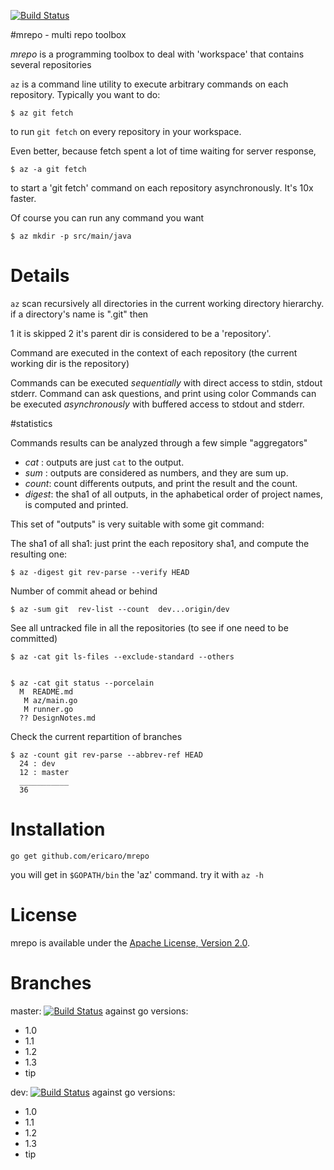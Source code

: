 [![Build Status](https://travis-ci.org/ericaro/mrepo.png?branch=master)](https://travis-ci.org/ericaro/mrepo)


#mrepo - multi repo toolbox

*mrepo* is a programming toolbox to deal with 'workspace' that contains several repositories

`az`  is a command line utility to execute arbitrary commands on each repository. Typically you want to do:

    $ az git fetch

to run `git fetch` on every repository in your workspace.

Even better, because fetch spent a lot of time waiting for server response, 

    $ az -a git fetch

to start a 'git fetch' command on each repository asynchronously. It's 10x faster.

Of course you can run any command you want

    $ az mkdir -p src/main/java

# Details

`az` scan recursively all directories in the current working directory hierarchy.
if a directory's name is ".git" then

  1 it is skipped
  2 it's parent dir is considered to be a 'repository'.

Command are executed in the context of each repository (the current working dir is the repository)


Commands can be executed *sequentially* with direct access to stdin, stdout stderr. Command can ask questions, and print using color
Commands can be executed *asynchronously*  with buffered access to stdout and stderr.

#statistics 

Commands results can be analyzed through a few simple "aggregators"

 - *cat* : outputs are just `cat` to the output.
 - *sum* : outputs are considered as numbers, and they are sum up.
 - *count*: count differents outputs, and print the result and the count.
 - *digest*: the sha1 of all outputs, in the aphabetical order of project names, is computed and printed.


This set of "outputs" is very suitable with some git command:

The sha1 of all sha1: just print the each repository sha1, and compute the resulting one:

    $ az -digest git rev-parse --verify HEAD

Number of commit ahead or behind

    $ az -sum git  rev-list --count  dev...origin/dev

See all untracked file in all the repositories (to see if one need to be committed)

    $ az -cat git ls-files --exclude-standard --others

  
    $ az -cat git status --porcelain
      M  README.md
       M az/main.go
       M runner.go
      ?? DesignNotes.md


Check the current repartition of branches

    $ az -count git rev-parse --abbrev-ref HEAD
      24 : dev
      12 : master
      ___________
      36

# Installation

    go get github.com/ericaro/mrepo

you will get in `$GOPATH/bin` the 'az' command. try it with `az -h`


# License

mrepo is available under the [Apache License, Version 2.0](http://www.apache.org/licenses/LICENSE-2.0.html).

# Branches


master: [![Build Status](https://travis-ci.org/ericaro/mrepo.png?branch=master)](https://travis-ci.org/ericaro/mrepo) against go versions:

  - 1.0
  - 1.1
  - 1.2
  - 1.3
  - tip

dev: [![Build Status](https://travis-ci.org/ericaro/mrepo.png?branch=dev)](https://travis-ci.org/ericaro/mrepo) against go versions:

  - 1.0
  - 1.1
  - 1.2
  - 1.3
  - tip



